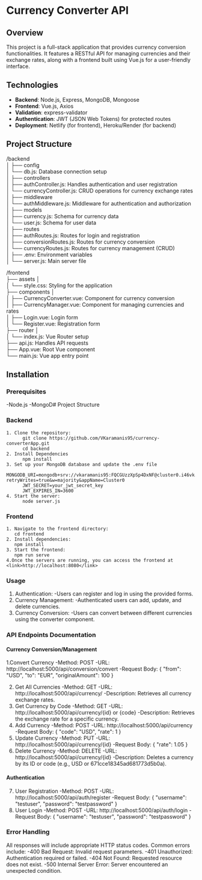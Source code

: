 # Currency Converter API

## Overview

This project is a full-stack application that provides currency conversion functionalities. It features a RESTful API for managing currencies and their exchange rates, along with a frontend built using Vue.js for a user-friendly interface.

## Technologies

- **Backend**: Node.js, Express, MongoDB, Mongoose
- **Frontend**: Vue.js, Axios
- **Validation**: express-validator
- **Authentication**: JWT (JSON Web Tokens) for protected routes
- **Deployment**: Netlify (for frontend), Heroku/Render (for backend)

## Project Structure
/backend<br>
│
├── config <br>
│ └── db.js: Database connection setup<br>
│
├── controllers<br>
│ ├── authController.js: Handles authentication and user registration<br>
│ └── currencyController.js: CRUD operations for currency exchange rates<br>
│
├── middleware<br>
│ └── authMiddleware.js: Middleware for authentication and authorization<br>
│
├── models<br>
│ ├── currency.js: Schema for currency data<br>
│ └── user.js: Schema for user data<br>
│
├── routes<br>
│ ├── authRoutes.js: Routes for login and registration<br>
│ ├── conversionRoutes.js: Routes for currency conversion<br>
│ └── currencyRoutes.js: Routes for currency management (CRUD)<br>
│
├── .env: Environment variables<br>
│
└── server.js: Main server file<br>


/frontend <br>
├── assets │ <br>
│   └── style.css: Styling for the application<br>
├── components │ <br>
│   ├── CurrencyConverter.vue: Component for currency conversion<br>
│   ├── CurrencyManager.vue: Component for managing currencies and rates<br>
│   ├── Login.vue: Login form<br>
│   └── Register.vue: Registration form<br>
├── router │ <br>
│   └── index.js: Vue Router setup<br> 
├── api.js: Handles API requests <br>
├── App.vue: Root Vue component <br>
└── main.js: Vue app entry point <br>


## Installation
### Prerequisites
  -Node.js
  -MongoD# Project Structure

### Backend
    1. Clone the repository:
          git clone https://github.com/VKaramanis95/currency-converterApp.git
          cd backend
    2. Install Dependencies
          npm install
    3. Set up your MongoDB database and update the .env file
          MONGODB_URI=mongodb+srv://vkaramanis95:FQCGUzzXpSp4DxNF@cluster0.i46vk.mongodb.net/?retryWrites=true&w=majority&appName=Cluster0
          JWT_SECRET=your_jwt_secret_key
          JWT_EXPIRES_IN=3600
    4. Start the server:
          node server.js
### Frontend
    1. Navigate to the frontend directory:
       cd frontend
    2. Install dependencies:
       npm install
    3. Start the frontend:
       npm run serve
    4.Once the servers are running, you can access the frontend at <link>http://localhost:8080</link>

### Usage
1. Authentication:
     -Users can register and log in using the provided forms.
2. Currency Management:
     -Authenticated users can add, update, and delete currencies.
3. Currency Conversion:
     -Users can convert between different currencies using the converter component.
   
### API Endpoints Documentation
#### Currency Conversion/Management
 1.Convert Currency
    -Method: POST
    -URL: http://localhost:5000/api/conversion/convert
    -Request Body:
        {
          "from": "USD",
          "to": "EUR",
          "originalAmount": 100
        }
 
 2. Get All Currencies
    -Method: GET
    -URL: http://localhost:5000/api/currency/
    -Description: Retrieves all currency exchange rates.
 3. Get Currency by Code
    -Method: GET
    -URL: http://localhost:5000/api/currency/{id} or {code}
    -Description: Retrieves the exchange rate for a specific currency.
4. Add Currency
    -Method: POST
    -URL: http://localhost:5000/api/currency
    -Request Body:
       {
          "code": "USD",
          "rate": 1
        }
5. Update Currency
    -Method: PUT
    -URL: http://localhost:5000/api/currency/{id}
    -Request Body:
       {
          "rate": 1.05
        }
6. Delete Currency
    -Method: DELETE
    -URL: http://localhost:5000/api/currency/{id}
    -Description: Deletes a currency by its ID or code (e.g., USD or 671cce18345ad681773d5b0a).

#### Authentication
7. User Registration
    -Method: POST
    -URL: http://localhost:5000/api/auth/register
    -Request Body:
       {
          "username": "testuser",
          "password": "testpassword"
        }
8. User Login
    -Method: POST
    -URL: http://localhost:5000/api/auth/login
    -Request Body:
       {
          "username": "testuser",
          "password": "testpassword"
        }

### Error Handling
All responses will include appropriate HTTP status codes. Common errors include:
  -400 Bad Request: Invalid request parameters.
  -401 Unauthorized: Authentication required or failed.
  -404 Not Found: Requested resource does not exist.
  -500 Internal Server Error: Server encountered an unexpected condition.






     



